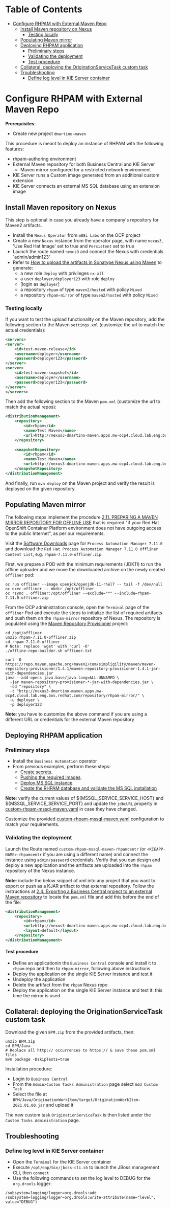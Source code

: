 # Table of Contents
* [Configure RHPAM with External Maven Repo](#configure-rhpam-with-external-maven-repo)
  * [Install Maven repository on Nexus](#install-maven-repository-on-nexus)
    * [Testing locally](#testing-locally)  
  * [Populating Maven mirror](#populating-maven-mirror)  
  * [Deploying RHPAM application](#deploying-rhpam-application)
    * [Preliminary steps](#preliminary-steps)
    * [Validating the deployment](#validating-the-deployment)
    * [Test procedure](#test-procedure)
  * [Collateral: deploying the OriginationServiceTask custom task](#collateral-deploying-the-originationservicetask-custom-task)
  * [Troubleshooting](#troublehooting)
    * [Define log level in KIE Server container](#define-log-level-in-kie-server-container)

# Configure RHPAM with External Maven Repo
**Prerequisites**:
* Create new project `dmartino-maven`

This procedure is meant to deploy an instance of RHPAM with the following features:
* rhpam-authoring environment
* External Maven repository for both Business Central and KIE Server
  * Maven mirror configured for a restricted network environment
* KIE Server runs a Custom image generated from an additional custom extension
* KIE Server connects an external MS SQL database using an extension image

## Install Maven repository on Nexus
This step is optional in case you already have a company's repository for Maven2 artifacts.

* Install the `Nexus Operator` from `m88i Labs` on the OCP project
* Create a new `Nexus` instance from the operator page, with name `nexus3`, 'Use Red Hat Image' set to true and
`Persistent` set to true
* Launch the route named `nexus3` and connect the Nexus with credentials `admin/admin123'
* Refer to [How to upload the artifacts in Sonatype Nexus using Maven](https://www.devopsschool.com/blog/how-to-upload-the-artifacts-in-sonatype-nexus/)
to generate:
  * a new role `deploy` with privileges `nx-all`
  * a user `deployer/deployer123` with role `deploy`
  * [login as `deployer`]
  * a repository `rhpam` of type `maven2/hosted` with policy `Mixed`
  * a repository `rhpam-mirror` of type `maven2/hosted` with policy `Mixed`

### Testing locally
If you want to test the upload functionality on the Maven repository, add the following section to the Maven `settings.xml`
(customize the url to match the actual credentials):
```xml
<servers>
<server>
	<id>test-maven-release</id>
	<username>deployer</username>
	<password>deployer123</password>
</server>
<server>
	<id>test-maven-snapshot</id>
	<username>deployer</username>
	<password>deployer123</password>
</server>
</servers>
```

Then add the following section to the Maven `pom.xml` (customize the url to match the actual repos):
```xml
<distributionManagement>
	<repository>
		<id>rhpam</id>
		<name>Test Maven</name>
		<url>http://nexus3-dmartino-maven.apps.mw-ocp4.cloud.lab.eng.bos.redhat.com/repository/rhpam</url>
	</repository>
 
	<snapshotRepository>
		<id>rhpam</id>
		<name>Test Maven</name>
		<url>http://nexus3-dmartino-maven.apps.mw-ocp4.cloud.lab.eng.bos.redhat.com/repository/rhpam</url>
	</snapshotRepository>
</distributionManagement>
```
And finally, run `mvn deploy` on the Maven project and verify the result is deployed on the given repository.

## Populating Maven mirror
The following steps implement the procedure [2.11. PREPARING A MAVEN MIRROR REPOSITORY FOR OFFLINE USE](https://access.redhat.com/documentation/en-us/red_hat_process_automation_manager/7.11/html-single/deploying_red_hat_process_automation_manager_on_red_hat_openshift_container_platform/index#offline-repo-proc_openshift-operator)
that is required "if your Red Hat OpenShift Container Platform environment does not have outgoing access to the public Internet",
as per our requirements.

Visit the [Software Downloads](https://access.redhat.com/jbossnetwork/restricted/listSoftware.html?downloadType=distributions&product=rhpam&productChanged=yes)
page for `Process Automation Manager 7.11.0` and download the `Red Hat Process Automation Manager 7.11.0 Offliner Content List`,
e.g. `rhpam-7.11.0-offliner.zip`.

First, we prepare a POD with the minimum requirements (JDK11) to run the offline uploader and we move the downloaded 
archive on the newly created `offliner` pod:
```shell
oc run offliner --image openjdk/openjdk-11-rhel7 -- tail -f /dev/null
oc exec offliner -- mkdir /opt/offliner
oc rsync . offliner:/opt/offliner --exclude="*" --include=rhpam-7.11.0-offliner.zip
```

From the OCP administration console, open the `Terminal` page of the `offliner` Pod and execute the steps to initialize
the list of required artifacts and push them on the `rhpam-mirror` repository of Nexus. The repository is populated using
the [Maven Repository Provisioner](https://github.com/simpligility/maven-repository-tools/tree/master/maven-repository-provisioner) 
project:
```shell
cd /opt/offliner
unzip rhpam-7.11.0-offliner.zip
cd rhpam-7.11.0-offliner
# Note: replace 'wget' with 'curl -O'
./offline-repo-builder.sh offliner.txt

curl -O https://repo.maven.apache.org/maven2/com/simpligility/maven/maven-repository-provisioner/1.4.1/maven-repository-provisioner-1.4.1-jar-with-dependencies.jar
java --add-opens java.base/java.lang=ALL-UNNAMED \
  -jar maven-repository-provisioner-*-jar-with-dependencies.jar \
  -cd "repository" \
  -t "http://nexus3-dmartino-maven.apps.mw-ocp4.cloud.lab.eng.bos.redhat.com/repository/rhpam-mirror/" \
  -u deployer \
  -p deployer123
```

**Note**: you have to customize the above command if you are using a different URL or credentials for the external Maven
repository

## Deploying RHPAM application
### Preliminary steps
* Install the `Business Automation` operator
* From previous examples, perform these steps:
  * [Create secrets](../deployCustomJarOnOCP/README.md#create-secrets).
  * [Pushing the required images](../msSqlServerDatabase/README.md#pushing-the-required-images).
  * [Deploy MS SQL instance](../msSqlServerDatabase/README.md#deploy-ms-sql-instance)
  * [Create the RHPAM database and validate the MS SQL installation](../msSqlServerDatabase/README.md#create-the-rhpam-database-and-validate-the-ms-sql-installation)

**Note**: verify the current values of ${MSSQL_SERVICE_SERVICE_HOST} and ${MSSQL_SERVICE_SERVICE_PORT}
and update the `jdbcURL` property in [custom-rhpam-mssql-maven.yaml](./custom-rhpam-mssql-maven.yaml) in case
they have changed.

Customize the provided [custom-rhpam-mssql-maven.yaml](./custom-rhpam-mssql-maven.yaml) configuration to match your
requirements.

### Validating the deployment 
Launch the Route named `custom-rhpam-mssql-maven-rhpamcentr` (or `<KIEAPP-NAME>-rhpamcentr` if you are using a different 
name) and connect the instance using `admin/password` credentials.
Verify that you can design and deploy a new application and the artifacts are uploaded into the `rhpam` repository of the 
Nexus instance.

**Note**: include the below snippet of xml into any project that you want to export or push as a KJAR artifact to that external repository.
Follow the instructions at 
[2.4. Exporting a Business Central project to an external Maven repository](https://access.redhat.com/documentation/en-us/red_hat_process_automation_manager/7.11/html-single/deploying_and_managing_red_hat_process_automation_manager_services/index#maven-external-export-proc_packaging-deploying)
to locate the `pom.xml` file and add this before the end of the file:
```xml
<distributionManagement>
    <repository>
        <id>rhpam</id>
        <url>http://nexus3-dmartino-maven.apps.mw-ocp4.cloud.lab.eng.bos.redhat.com/repository/rhpam</url>
        <layout>default</layout>
    </repository>
</distributionManagement>
```

#### Test procedure
* Define an applicationin the `Business Central` console and install it to `rhpam` repo and then
  to `rhpam-mirror`, following above instructions
* Deploy the application on the single KIE Server instance and test it
* Undeploy the application
* Delete the artifact from the `rhpam` Nexus repo
* Deploy the application on the single KIE Server instance and test it: this time the mirror is used

## Collateral: deploying the OriginationServiceTask custom task
Download the given `BPM.zip` from the provided artifacts, then:
```shell
unzip BPM.zip
cd BPM/Java
# Replace all http:// occurrences to https:// & save these pom.xml files
mvn package -DskipTests=true
```

Installation procedure:
* Login to `Business Central`
* From the `Admin>Custom Tasks Administration` page select `Add Custom Task`
* Select the file at `BPM/Java/OriginationWorkItem/target/OriginationWorkItem-2021.01.00.jar` and upload it

The new custom task `OriginationServiceTask` is then listed under the `Custom Tasks Administration` page.

## Troubleshooting
### Define log level in KIE Server container
* Open the `Terminal` for the KIE Server container 
* Execute `/opt/eap/bin/jboss-cli.sh` to launch the JBoss management CLI, then `connect`
* Use the following commands to set the log level to DEBUG for the `org.drools` logger:
```shell
/subsystem=logging/logger=org.drools:add
/subsystem=logging/logger=org.drools:write-attribute(name="level", value="DEBUG")
```
